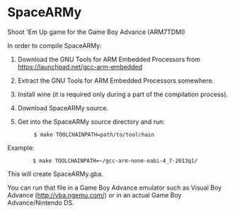 SpaceARMy
=========

Shoot 'Em Up game for the Game Boy Advance (ARM7TDMI)

In order to compile SpaceARMy:

1. Download the GNU Tools for ARM Embedded Processors from https://launchpad.net/gcc-arm-embedded

2. Extract the GNU Tools for ARM Embedded Processors somewhere.

3. Install wine (it is required only during a part of the compilation process).

4. Download SpaceARMy source.

5. Get into the SpaceARMy source directory and run:
            
            $ make TOOLCHAINPATH=path/to/toolchain

Example:

            $ make TOOLCHAINPATH=~/gcc-arm-none-eabi-4_7-2013q1/

This will create SpaceARMy.gba.

You can run that file in a Game Boy Advance emulator such as Visual Boy Advance (http://vba.ngemu.com/) or in an actual Game Boy Advance/Nintendo DS.
